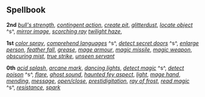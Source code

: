 ## **Spellbook**

**2nd**
*[bull's strength]*,
*[contingent action]*,
*[create pit]*,
*[glitterdust]*,
*[locate object]* ^s^,
*[mirror image]*,
*[scorching ray]*
*[twilight haze]*,

**1st**
*[color spray]*,
*[comprehend languages]* ^s^,
*[detect secret doors]* ^s^,
*[enlarge person]*,
*[feather fall]*,
*[grease]*,
*[mage armour]*,
*[magic missile]*,
*[magic weapon]*,
*[obscuring mist]*,
*[true strike]*,
*[unseen servant]*

**0th**
*[acid splash]*,
*[arcane mark]*,
*[dancing lights]*,
*[detect magic]* ^s^,
*[detect poison]* ^s^,
*[flare]*,
*[ghost sound]*,
*[haunted fey aspect]*,
*[light]*,
*[mage hand]*,
*[mending]*,
*[message]*,
*[open/close]*,
*[prestidigitation]*,
*[ray of frost]*,
*[read magic]* ^s^,
*[resistance]*,
*[spark]*

[2nd]: #2+1+1
  [bull's strength]: :prd-spell-crb:bullsStrength
  [contingent action]: prd-spell-acg:contingentAction
  [create pit]: :prd-spell-apg:createPit
  [glitterdust]: :prd-spell-crb:glitterdust
  [locate object]: :prd-spell-crb:locateObject
  [mirror image]: :prd-spell-crb:mirrorImage
  [scorching ray]: :prd-spell-crb:scorchingRay
  [twilight haze]: :prd-spell-acg:twilightHaze

[1st]: #2+2+1
  [color spray]: :prd-spell-crb:colorSpray
  [comprehend languages]: :prd-spell-crb:comprehendLanguages
  [detect secret doors]: :prd-spell-crb:detectSecretDoors
  [enlarge person]: :prd-spell-crb:enlargePerson
  [feather fall]: :prd-spell-crb:featherFall
  [grease]: :prd-spell-crb:grease
  [mage armour]: :prd-spell-crb:mageArmor
  [magic missile]: :prd-spell-crb:magicMissile
  [magic weapon]: :prd-spell-crb:magicWeapon
  [obscuring mist]: :prd-spell-crb:obscuringMist
  [true strike]: :prd-spell-crb:trueStrike
  [unseen servant]: :prd-spell-crb:unseenServant

[0th]: #4
  [acid splash]: :prd-spell-crb:acidSplash
  [arcane mark]: :prd-spell-crb:arcaneMark
  [dancing lights]: :prd-spell-crb:dancingLights
  [detect magic]: :prd-spell-crb:detectMagic
  [detect poison]: :prd-spell-crb:detectPoison
  [flare]: :prd-spell-crb:flare
  [ghost sound]: :prd-spell-crb:ghostSound
  [haunted fey aspect]: :prd-spell-uc:hauntedFeyAspect
  [light]: :prd-spell-crb:light
  [mage hand]: :prd-spell-crb:mageHand
  [mending]: :prd-spell-crb:mending
  [message]: :prd-spell-crb:message
  [open/close]: :prd-spell-crb:openClose
  [prestidigitation]: :prd-spell-crb:prestidigitation
  [ray of frost]: :prd-spell-crb:rayOfFrost
  [read magic]: :prd-spell-crb:readMagic
  [resistance]: :prd-spell-crb:resistance
  [spark]: :prd-spell-apg:spark